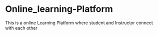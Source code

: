 # Online_learning-Platform
This is a online Learning Platform where student and Instructor connect with each other

